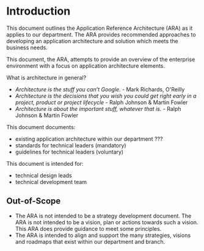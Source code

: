 # Introduction
This document outlines the Application Reference Architecture (ARA) as it applies to our department.  The ARA provides recommended approaches to developing an application architecture and solution which meets the business needs. 

This document, the ARA,  attempts to provide an overview of the enterprise environment with a focus on application architecture elements.

What is architecture in general?  

- *Architecture is the stuff you can’t Google.* - Mark Richards, O'Reilly
- *Architecture is the decisions that you wish you could get right early in a project, product or project lifecycle* - Ralph Johnson & Martin Fowler
- *Architecture is about the important stuff, whatever that is.* - Ralph Johnson & Martin Fowler

This document documents:
- existing application architecture within our department ???
- standards for technical leaders (mandatory)
- guidelines for technical leaders (voluntary)

This document is intended for:
- technical design leads
- technical development team

## Out-of-Scope
- The ARA is not intended to be a strategy development document.   The ARA is not intended to be a vision, plan or actions towards such a vision.  This ARA does provide guidance to meet some principles.
- The ARA is intended to align and support the many strategies, visions and roadmaps that exist within our department and branch.



